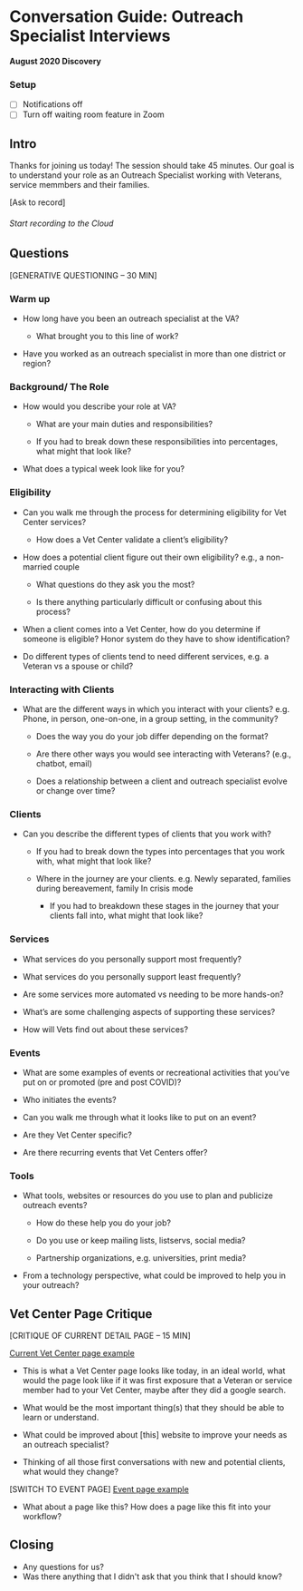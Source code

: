 # Conversation Guide: Outreach Specialist Interviews 

**August 2020 Discovery**<br>

### Setup

- [ ] Notifications off
- [ ] Turn off waiting room feature in Zoom

## Intro

Thanks for joining us today! The session should take 45 minutes. Our goal is to understand your role as an Outreach Specialist working with Veterans, service memmbers and their families.

[Ask to record]

###### Start recording to the Cloud

## Questions

[GENERATIVE QUESTIONING – 30 MIN]  

### Warm up  

- How long have you been an outreach specialist at the VA? 

  - What brought you to this line of work? 

- Have you worked as an outreach specialist in more than one district or region? 

### Background/ The Role 

- How would you describe your role at VA?  

  - What are your main duties and responsibilities? 
  
  - If you had to break down these responsibilities into percentages, what might that look like? 

- What does a typical week look like for you? 

### Eligibility 

- Can you walk me through the process for determining eligibility for Vet Center services? 

  - How does a Vet Center validate a client’s eligibility?  

- How does a potential client figure out their own eligibility? e.g., a non-married couple 

  - What questions do they ask you the most? 

  - Is there anything particularly difficult or confusing about this process? 

- When a client comes into a Vet Center, how do you determine if someone is eligible? Honor system do they have to show identification? 

- Do different types of clients tend to need different services, e.g. a Veteran vs a spouse or child? 

### Interacting with Clients 

- What are the different ways in which you interact with your clients? e.g. Phone, in person, one-on-one, in a group setting, in the community? 

  - Does the way you do your job differ depending on the format? 

  - Are there other ways you would see interacting with Veterans? (e.g., chatbot, email)  

  - Does a relationship between a client and outreach specialist evolve or change over time? 

### Clients 

- Can you describe the different types of clients that you work with? 

  - If you had to break down the types into percentages that you work with, what might that look like? 

  - Where in the journey are your clients. e.g. Newly separated, families during bereavement, family In crisis mode 

    - If you had to breakdown these stages in the journey that your clients fall into, what might that look like? 

### Services 

- What services do you personally support most frequently?  

- What services do you personally support least frequently? 

- Are some services more automated vs needing to be more hands-on? 

- What’s are some challenging aspects of supporting these services? 

- How will Vets find out about these services? 

### Events 

- What are some examples of events or recreational activities that you’ve put on or promoted (pre and post COVID)? 

- Who initiates the events? 

- Can you walk me through what it looks like to put on an event? 

- Are they Vet Center specific? 

- Are there recurring events that Vet Centers offer? 

### Tools 

- What tools, websites or resources do you use to plan and publicize outreach events? 

  - How do these help you do your job? 

  - Do you use or keep mailing lists, listservs, social media? 

  - Partnership organizations, e.g. universities, print media? 

- From a technology perspective, what could be improved to help you in your outreach? 

## Vet Center Page Critique

[CRITIQUE OF CURRENT DETAIL PAGE – 15 MIN]  

[Current Vet Center page example](https://www.va.gov/find-locations/facility/vc_0342V)

- This is what a Vet Center page looks like today, in an ideal world, what would the page look like if it was first exposure that a Veteran or service member had to your Vet Center, maybe after they did a google search.  

 - What would be the most important thing(s) that they should be able to learn or understand.  

 - What could be improved about [this] website to improve your needs as an outreach specialist?  

 - Thinking of all those first conversations with new and potential clients, what would they change? 

[SWITCH TO EVENT PAGE]
[Event page example](https://www.va.gov/outreach-and-events/events/sierra-vista-arizona-resource-fair/)

- What about a page like this? How does a page like this fit into your workflow? 

## Closing

- Any questions for us?
- Was there anything that I didn't ask that you think that I should know?
